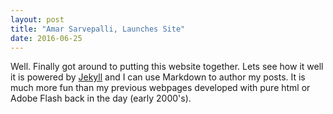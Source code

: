 ```yaml
---
layout: post
title: "Amar Sarvepalli, Launches Site"
date: 2016-06-25
---
```


Well. Finally got around to putting this website together. Lets see how it well it is powered by [Jekyll](http://jekyllrb.com) and I can use Markdown to author my posts. It is much more fun than my previous webpages developed with pure html or Adobe Flash back in the day (early 2000's).
